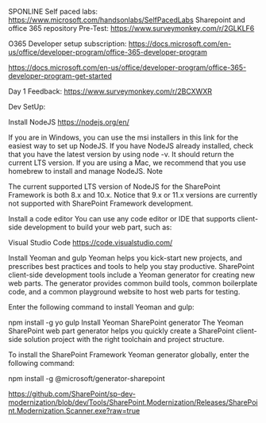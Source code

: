 SPONLINE
Self paced labs: https://www.microsoft.com/handsonlabs/SelfPacedLabs Sharepoint and office 365 repository Pre-Test: https://www.surveymonkey.com/r/2GLKLF6

O365 Developer setup subscription: https://docs.microsoft.com/en-us/office/developer-program/office-365-developer-program

https://docs.microsoft.com/en-us/office/developer-program/office-365-developer-program-get-started

Day 1 Feedback: https://www.surveymonkey.com/r/2BCXWXR

Dev SetUp:

Install NodeJS https://nodejs.org/en/

If you are in Windows, you can use the msi installers in this link for the easiest way to set up NodeJS. If you have NodeJS already installed, check that you have the latest version by using node -v. It should return the current LTS version. If you are using a Mac, we recommend that you use homebrew to install and manage NodeJS. Note

The current supported LTS version of NodeJS for the SharePoint Framework is both 8.x and 10.x. Notice that 9.x or 11.x versions are currently not supported with SharePoint Framework development.

Install a code editor You can use any code editor or IDE that supports client-side development to build your web part, such as:

Visual Studio Code https://code.visualstudio.com/

Install Yeoman and gulp Yeoman helps you kick-start new projects, and prescribes best practices and tools to help you stay productive. SharePoint client-side development tools include a Yeoman generator for creating new web parts. The generator provides common build tools, common boilerplate code, and a common playground website to host web parts for testing.

Enter the following command to install Yeoman and gulp:

npm install -g yo gulp Install Yeoman SharePoint generator The Yeoman SharePoint web part generator helps you quickly create a SharePoint client-side solution project with the right toolchain and project structure.

To install the SharePoint Framework Yeoman generator globally, enter the following command:

npm install -g @microsoft/generator-sharepoint

https://github.com/SharePoint/sp-dev-modernization/blob/dev/Tools/SharePoint.Modernization/Releases/SharePoint.Modernization.Scanner.exe?raw=true
